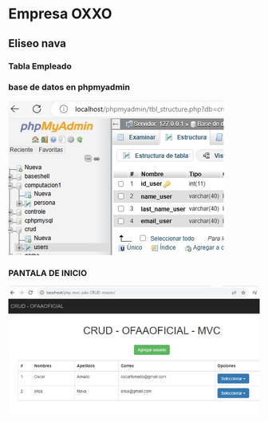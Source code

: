 # Empresa OXXO
## Eliseo nava

### Tabla Empleado

### base de datos en phpmyadmin
![BASE DATOS](https://github.com/nava128/BDNAVAOXXO/blob/main/BDMYSQL.jpg)

### PANTALA DE INICIO

![](https://github.com/nava128/BDNAVAOXXO/blob/main/INICIO.jpg)





